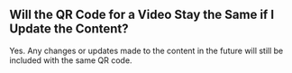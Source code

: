 ## Will the QR Code for a Video Stay the Same if I Update the Content?

Yes. Any changes or updates made to the content in the future will still be included with the same QR code.